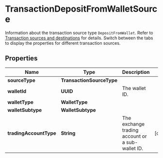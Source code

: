 

# TransactionDepositFromWalletSource

Information about the transaction source type `DepositFromWallet`. Refer to [Transaction sources and destinations](/v2/guides/sources-and-destinations) for details.  Switch between the tabs to display the properties for different transaction sources. 

## Properties

| Name | Type | Description | Notes |
|------------ | ------------- | ------------- | -------------|
|**sourceType** | **TransactionSourceType** |  |  |
|**walletId** | **UUID** | The wallet ID. |  |
|**walletType** | **WalletType** |  |  |
|**walletSubtype** | **WalletSubtype** |  |  |
|**tradingAccountType** | **String** | The exchange trading account or a sub-wallet ID. |  [optional] |




